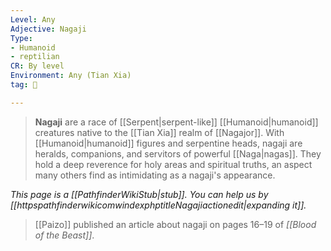 ```yaml
---
Level: Any
Adjective: Nagaji
Type:
- Humanoid
- reptilian
CR: By level
Environment: Any (Tian Xia)
tag: 👹

---
```


> **Nagaji** are a race of [[Serpent|serpent-like]] [[Humanoid|humanoid]] creatures native to the [[Tian Xia]] realm of [[Nagajor]]. With [[Humanoid|humanoid]] figures and serpentine heads, nagaji are heralds, companions, and servitors of powerful [[Naga|nagas]]. They hold a deep reverence for holy areas and spiritual truths, an aspect many others find as intimidating as a nagaji's appearance.



*This page is a [[PathfinderWikiStub|stub]]. You can help us by [[httpspathfinderwikicomwindexphptitleNagajiactionedit|expanding it]].*


> [[Paizo]] published an article about nagaji on pages 16–19 of *[[Blood of the Beast]]*.







